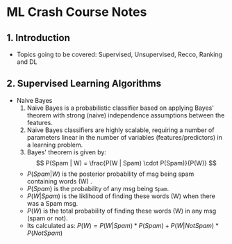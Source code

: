 # ML Crash Course Notes

## 1. Introduction
- Topics going to be covered: Supervised, Unsupervised, Recco, Ranking and DL

## 2. Supervised Learning Algorithms
- Naive Bayes
    1. Naive Bayes is a probabilistic classifier based on applying Bayes' theorem with strong (naive) independence assumptions between the features.
    2. Naive Bayes classifiers are highly scalable, requiring a number of parameters linear in the number of variables (features/predictors) in a learning problem.
    3. Bayes' theorem is given by:
    $$
    P(Spam | W) = \frac{P(W | Spam) \cdot P(Spam)}{P(W)}
    $$
    - $P(Spam | W)$ is the posterior probability of msg being spam containing words (W) .
    - $P(Spam)$ is the probability of any msg being `Spam`.
    - $P(W | Spam)$ is the liklihood of finding these words (W) when there was a Spam msg.
    - $P(W)$ is the total probability of finding these words (W) in any msg (spam or not).
    - Its calculated as: $P(W) = P(W | Spam) * P(Spam) + P(W | Not Spam) * P(Not Spam)$